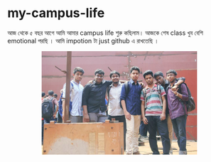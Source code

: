 # my-campus-life

 আজ থেকে ৫ বছর আগে আমি আমার campus life শুরু কছিলাম। আজকে শেষ class খুব বেশি emotional পরছি । আমি impotion টা just github এ রাখতেছি ।
 
<p align="center">
  <img src="https://github.com/rashedhasan007/my-campus-life/blob/main/assets/1.JPG" width="350" alt="accessibility text">
</p>

